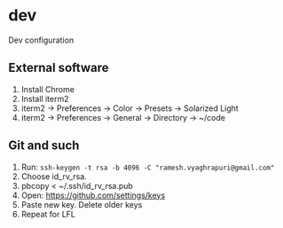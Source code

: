 # dev
Dev configuration

## External software

1. Install Chrome
2. Install iterm2
3. iterm2 -> Preferences -> Color -> Presets -> Solarized Light
4. iterm2 -> Preferences -> General -> Directory -> ~/code

## Git and such

1. Run: `ssh-keygen -t rsa -b 4096 -C "ramesh.vyaghrapuri@gmail.com"`
2. Choose id_rv_rsa.
3. pbcopy < ~/.ssh/id_rv_rsa.pub
4. Open: https://github.com/settings/keys
5. Paste new key.  Delete older keys
6. Repeat for LFL
